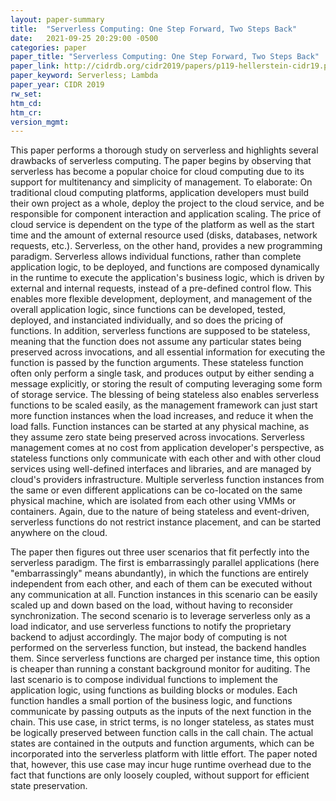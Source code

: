 ```yaml
---
layout: paper-summary
title:  "Serverless Computing: One Step Forward, Two Steps Back"
date:   2021-09-25 20:29:00 -0500
categories: paper
paper_title: "Serverless Computing: One Step Forward, Two Steps Back"
paper_link: http://cidrdb.org/cidr2019/papers/p119-hellerstein-cidr19.pdf
paper_keyword: Serverless; Lambda
paper_year: CIDR 2019
rw_set:
htm_cd:
htm_cr:
version_mgmt:
---
```


This paper performs a thorough study on serverless and highlights several drawbacks of serverless computing.
The paper begins by observing that serverless has become a popular choice for cloud computing due to its 
support for multitenancy and simplicity of management. To elaborate: On traditional cloud computing platforms,
application developers must build their own project as a whole, deploy the project to the cloud service, and 
be responsible for component interaction and application scaling. The price of cloud service is dependent on 
the type of the platform as well as the start time and the amount of external resource used (disks, databases, network
requests, etc.). 
Serverless, on the other hand, provides a new programming paradigm. Serverless allows individual functions, rather
than complete application logic, to be deployed, and functions are composed dynamically in the runtime to execute the
application's business logic, which is driven by external and internal requests, instead of a pre-defined control flow. 
This enables more flexible development, deployment, and management of the overall application logic, since functions
can be developed, tested, deployed, and instanciated individually, and so does the pricing of functions. 
In addition, serverless functions are supposed to be stateless, meaning that the function does not assume any 
particular states being preserved across invocations, and all essential information for executing the function is passed
by the function arguments. These stateless function often only perform a single task, and produces output by either
sending a message explicitly, or storing the result of computing leveraging some form of storage service.
The blessing of being stateless also enables serverless functions to be scaled easily, as the management framework
can just start more function instances when the load increases, and reduce it when the load falls.
Function instances can be started at any physical machine, as they assume zero state being preserved across 
invocations.
Serverless management comes at no cost from application developer's perspective, as stateless functions only 
communicate with each other and with other cloud services using well-defined interfaces and libraries, and are managed 
by cloud's providers infrastructure.
Multiple serverless function instances from the same or even different applications can be co-located on the 
same physical machine, which are isolated from each other using VMMs or containers.
Again, due to the nature of being stateless and event-driven, serverless functions do not restrict instance placement, 
and can be started anywhere on the cloud.

The paper then figures out three user scenarios that fit perfectly into the serverless paradigm.
The first is embarrassingly parallel applications (here "embarrassingly" means abundantly), in which the functions are 
entirely independent from each other, and each of them can be executed without any communication at all. 
Function instances in this scenario can be easily scaled up and down based on the load, without having to reconsider
synchronization.
The second scenario is to leverage serverless only as a load indicator, and use serverless functions to notify 
the proprietary backend to adjust accordingly. The major body of computing is not performed on the serverless
function, but instead, the backend handles them. Since serverless functions are charged per instance time, this option
is cheaper than running a constant background monitor for auditing.
The last scenario is to compose individual functions to implement the application logic, using functions as building 
blocks or modules. Each function handles a small portion of the business logic, and functions communicate by passing
outputs as the inputs of the next function in the chain.
This use case, in strict terms, is no longer stateless, as states must be logically preserved between function calls in 
the call chain. The actual states are contained in the outputs and function arguments, which can be incorporated 
into the serverless platform with little effort.
The paper noted that, however, this use case may incur huge runtime overhead due to the fact that functions are only 
loosely coupled, without support for efficient state preservation.
